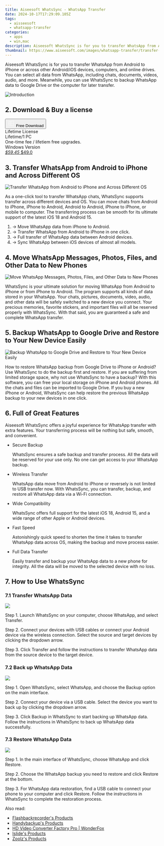 ```yaml
---
title: Aiseesoft WhatsSync - WhatsApp Transfer
date: 2024-10-17T17:29:09.105Z
tags: 
  - aisseesoft
  - whatsapp-transfer
categories: 
  - apps
  - win,mac
description: Aiseesoft WhatsSync is for you to transfer WhatsApp from Android to iPhone or across other Android/iOS devices, computers, and online drives. You can select all data from WhatsApp, including chats, documents, videos, audio, and more. Meanwhile, you can use WhatsSync to backup WhatsApp data to Google Drive or the computer for later transfer.
thumbnail: https://www.aiseesoft.com/images/whatsapp-transfer/transfer-whatsapp.svg
---
```


Aiseesoft WhatsSync is for you to transfer WhatsApp from Android to iPhone or across other Android/iOS devices, computers, and online drives. You can select all data from WhatsApp, including chats, documents, videos, audio, and more. Meanwhile, you can use WhatsSync to backup WhatsApp data to Google Drive or the computer for later transfer.

![Introduction](https://www.aiseesoft.com/images/whatsapp-transfer/transfer-whatsapp.svg)

## 2. Download & Buy a license

<div class="mx-auto flex items-center justify-center space-x-4">
  <button 
  onclick="javascript:window.open('https://secure.2checkout.com/order/checkout.php?PRODS=32434539&QTY=1&COUPON=AISEOHC&DESIGN_TYPE=2&SHORT_FORM=1&AFFILIATE=108875&CART=1', '_blank');
    window.open('https://download.aiseesoft.com/whatssync.exe', '_blank');void(0);"
  class="flex flex-row font-bold rounded-lg text-lg w-48 h-16 bg-[#FF8014] text-[#ffffff] items-center justify-center p-2">
    <svg width="24px" height="24px" viewBox="0 0 24 24" xmlns="http://www.w3.org/2000/svg" color="#ffffff" fill="none" stroke="currentColor" stroke-width="3" stroke-linecap="round" stroke-linejoin="round"><path d="M4 16.9865V7.01353C4 6.71792 4.21531 6.46636 4.50737 6.42072L19.3074 4.10822C19.6713 4.05137 20 4.33273 20 4.70103V19.299C20 19.6673 19.6713 19.9486 19.3074 19.8918L4.50737 17.5793C4.21531 17.5336 4 17.2821 4 16.9865Z" stroke="#f8f7f7" stroke-width="1.5"></path><path d="M4 12H20" stroke="#f8f7f7" stroke-width="1.5"></path><path d="M10.5 5.5V18.5" stroke="#f8f7f7" stroke-width="1.5"></path></svg>
    <span class="font-medium mx-auto">Free Download</span>  
  </button>
</div>

<div class="mx-auto flex items-center justify-center">
  <div class="m-8 grid grid-cols-1 gap-6 xl:grid-cols-2">
    <div class="flex w-full flex-col rounded-2xl bg-[#ffffff] text-[#374151] shadow-xl xl:w-96">
      <div class="flex h-full flex-col p-8">
        <div class="pb-6 text-3xl font-bold">Lifetime License</div>
        <div class="pb-12 text-lg">
          Lifetime/1 PC
          <div class="text-xs">One-time fee / lifetiem free upgrades.</div>
          <div class="text-xs">Windows Version</div>
        </div>
        <div class="flex flex-col gap-3 text-base"></div>
        <div class="flex flex-grow"></div>
        <div class="flex pt-10">
          <a href="https://secure.2checkout.com/order/checkout.php?PRODS=32434539&QTY=1&COUPON=AISEOHC&DESIGN_TYPE=2&SHORT_FORM=1&AFFILIATE=108875&CART=1" class="w-full transform cursor-pointer rounded-lg bg-[#7e22ce] p-3 text-center text-xl font-bold !text-[#ffffff] !no-underline transition-transform hover:bg-purple-800 active:scale-95"> 
           <em class="text-base line-through !text-[#c5c5c5]">$59.45</em>
            $49.0
          </a>
        </div>
      </div>
    </div>  
  </div>
</div>

## 3. Transfer WhatsApp from Android to iPhone and Across Different OS

![Transfer WhatsApp from Android to iPhone and Across Different OS](https://www.aiseesoft.com/images/whatsapp-transfer/transfer-whatsapp-across-android-ios.svg)

As a one-click tool to transfer WhatsApp chats, WhatsSync supports transfer across different devices and OS. You can move chats from Android to iPhone, iPhone to Android, Android to Android, iPhone to iPhone, or mobile to computer. The transferring process can be smooth for its ultimate support of the latest iOS 18 and Android 15.

1. → Move WhatsApp data from iPhone to Android.
1. → Transfer WhatsApp from Android to iPhone in one click.
1. → Full transfer of WhatsApp data between Android devices.
1. → Sync WhatsApp between iOS devices of almost all models.
 
## 4. Move WhatsApp Messages, Photos, Files, and Other Data to New Phones

![Move WhatsApp Messages, Photos, Files, and Other Data to New Phones](https://www.aiseesoft.com/images/whatsapp-transfer/transfer-all-whatsapp-data.svg)

WhatsSync is your ultimate solution for moving WhatsApp from Android to iPhone or from iPhone to Android. The program supports all kinds of data stored in your WhatsApp. Your chats, pictures, documents, video, audio, and other data will be safely switched to a new device you connect. Your precious memories, favorite stickers, and important files will all be reserved properly with WhatsSync. With that said, you are guaranteed a safe and complete WhatsApp transfer.

## 5. Backup WhatsApp to Google Drive and Restore to Your New Device Easily

![Backup WhatsApp to Google Drive and Restore to Your New Device Easily](https://www.aiseesoft.com/images/whatsapp-transfer/backup-and-restore-whatsapp.svg)

How to restore WhatsApp backup from Google Drive to iPhone or Android? Use WhatsSync to do the backup first and restore. If you are suffering from limited storage space, why not use WhatsSync to have a backup? With this software, you can free your local storage on iPhone and Android phones. All the chats and files can be imported to Google Drive. If you buy a new iPhone or Android, WhatsSync can help restore the previous WhatsApp backup to your new devices in one click.

## 6. Full of Great Features

Aiseesoft WhatsSync offers a joyful experience for WhatsApp transfer with extra features. Your transferring process will be nothing but safe, smooth, and convenient.

-   Secure Backup
    
    WhatsSync ensures a safe backup and transfer process. All the data will be reserved for your use only. No one can get access to your WhatsApp backup.
    
-   Wireless Transfer
    
    WhatsApp data move from Android to iPhone or reversely is not limited to USB transfer now. With WhatsSync, you can transfer, backup, and restore all WhatsApp data via a Wi-Fi connection.
    
-   Wide Compatibility
    
    WhatsSync offers full support for the latest iOS 18, Android 15, and a wide range of other Apple or Android devices.
    

-   Fast Speed
    
    Astonishingly quick speed to shorten the time it takes to transfer WhatsApp data across OS, making the backup and move process easier.
    
-   Full Data Transfer
    
    Easily transfer and backup your WhatsApp data to a new phone for integrity. All the data will be moved to the selected device with no loss.

## 7. How to Use WhatsSync

### 7.1 Transfer WhatsApp Data

![](https://www.aiseesoft.com/images/whatsapp-transfer/transfer-whatsapp-data.png)

Step 1. Launch WhatsSync on your computer, choose WhatsApp, and select Transfer.

Step 2. Connect your devices with USB cables or connect your Android device via the wireless connection. Select the source and target devices by clicking the dropdown arrow.

Step 3. Click Transfer and follow the instructions to transfer WhatsApp data from the source device to the target device.

### 7.2 Back up WhatsApp Data

![](https://www.aiseesoft.com/images/whatsapp-transfer/back-up-whatsapp-data.jpg)

Step 1. Open WhatsSync, select WhatsApp, and choose the Backup option on the main interface.

Step 2. Connect your device via a USB cable. Select the device you want to back up by clicking the dropdown arrow.

Step 3. Click Backup in WhatsSync to start backing up WhatsApp data. Follow the instructions in WhatsSync to back up WhatsApp data successfully.   

### 7.3 Restore WhatsApp Data

![](https://www.aiseesoft.com/images/whatsapp-transfer/restore-whatsapp-data.jpg)

Step 1. In the main interface of WhatsSync, choose WhatsApp and click Restore.

Step 2. Choose the WhatsApp backup you need to restore and click Restore at the bottom.

Step 3. For WhatsApp data restoration, find a USB cable to connect your phone to your computer and click Restore. Follow the instructions in WhatsSync to complete the restoration process.

<ins class="adsbygoogle"
      style="display:block"
      data-ad-client="ca-pub-7571918770474297"
      data-ad-slot="8358498916"
      data-ad-format="auto"
      data-full-width-responsive="true"></ins>

<span class="atpl-alsoreadstyle">Also read:</span>
<div><ul>
<li><a href="https://tools.techidaily.com/flashbackrecorder/products/"><u>Flashbackrecorder's Products</u></a></li>
<li><a href="https://tools.techidaily.com/handybackup/products/"><u>Handybackup's Products</u></a></li>
<li><a href="https://tools.techidaily.com/videoconverterfactory/hd-video-converter/"><u>HD Video Converter Factory Pro | WonderFox</u></a></li>
<li><a href="https://tools.techidaily.com/islide/products/"><u>Islide's Products</u></a></li>
<li><a href="https://tools.techidaily.com/zoolz/products/"><u>Zoolz's Products</u></a></li>
</ul></div>

